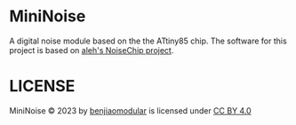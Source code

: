 # MiniNoise
A digital noise module based on the the ATtiny85 chip. The software for this project is based on [aleh's NoiseChip project](https://github.com/aleh/NoiseChip).


# LICENSE
MiniNoise © 2023 by [benjiaomodular](benjiaomodular.com/) is licensed under [CC BY 4.0](http://creativecommons.org/licenses/by/4.0/) 